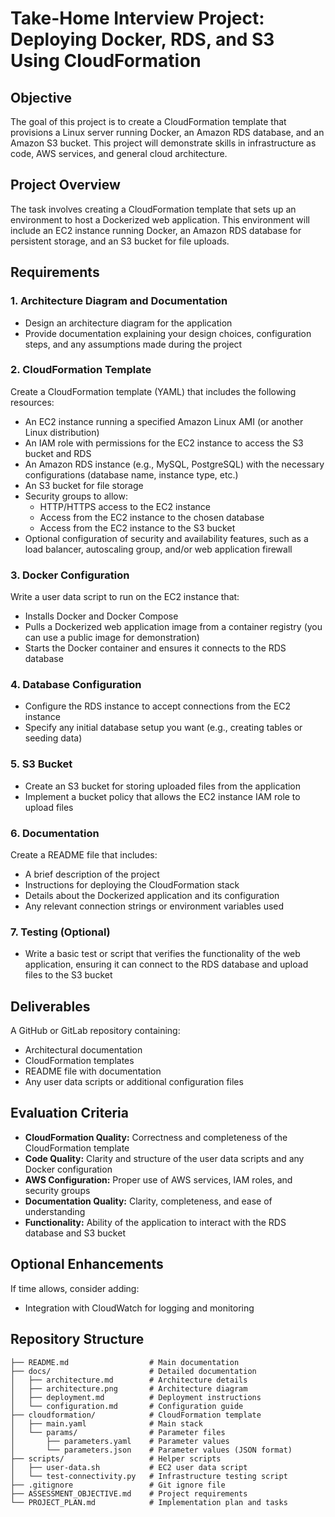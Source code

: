 # Take-Home Interview Project: Deploying Docker, RDS, and S3 Using CloudFormation

## Objective
The goal of this project is to create a CloudFormation template that provisions a Linux server running Docker, an Amazon RDS database, and an Amazon S3 bucket. This project will demonstrate skills in infrastructure as code, AWS services, and general cloud architecture.

## Project Overview
The task involves creating a CloudFormation template that sets up an environment to host a Dockerized web application. This environment will include an EC2 instance running Docker, an Amazon RDS database for persistent storage, and an S3 bucket for file uploads.

## Requirements

### 1. Architecture Diagram and Documentation
- Design an architecture diagram for the application
- Provide documentation explaining your design choices, configuration steps, and any assumptions made during the project

### 2. CloudFormation Template
Create a CloudFormation template (YAML) that includes the following resources:
- An EC2 instance running a specified Amazon Linux AMI (or another Linux distribution)
- An IAM role with permissions for the EC2 instance to access the S3 bucket and RDS
- An Amazon RDS instance (e.g., MySQL, PostgreSQL) with the necessary configurations (database name, instance type, etc.)
- An S3 bucket for file storage
- Security groups to allow:
  - HTTP/HTTPS access to the EC2 instance
  - Access from the EC2 instance to the chosen database
  - Access from the EC2 instance to the S3 bucket
- Optional configuration of security and availability features, such as a load balancer, autoscaling group, and/or web application firewall

### 3. Docker Configuration
Write a user data script to run on the EC2 instance that:
- Installs Docker and Docker Compose
- Pulls a Dockerized web application image from a container registry (you can use a public image for demonstration)
- Starts the Docker container and ensures it connects to the RDS database

### 4. Database Configuration
- Configure the RDS instance to accept connections from the EC2 instance
- Specify any initial database setup you want (e.g., creating tables or seeding data)

### 5. S3 Bucket
- Create an S3 bucket for storing uploaded files from the application
- Implement a bucket policy that allows the EC2 instance IAM role to upload files

### 6. Documentation
Create a README file that includes:
- A brief description of the project
- Instructions for deploying the CloudFormation stack
- Details about the Dockerized application and its configuration
- Any relevant connection strings or environment variables used

### 7. Testing (Optional)
- Write a basic test or script that verifies the functionality of the web application, ensuring it can connect to the RDS database and upload files to the S3 bucket

## Deliverables
A GitHub or GitLab repository containing:
- Architectural documentation
- CloudFormation templates
- README file with documentation
- Any user data scripts or additional configuration files

## Evaluation Criteria
- **CloudFormation Quality:** Correctness and completeness of the CloudFormation template
- **Code Quality:** Clarity and structure of the user data scripts and any Docker configuration
- **AWS Configuration:** Proper use of AWS services, IAM roles, and security groups
- **Documentation Quality:** Clarity, completeness, and ease of understanding
- **Functionality:** Ability of the application to interact with the RDS database and S3 bucket

## Optional Enhancements
If time allows, consider adding:
- Integration with CloudWatch for logging and monitoring

## Repository Structure
```
├── README.md                  # Main documentation
├── docs/                      # Detailed documentation
│   ├── architecture.md        # Architecture details
│   ├── architecture.png       # Architecture diagram
│   ├── deployment.md          # Deployment instructions
│   └── configuration.md       # Configuration guide
├── cloudformation/            # CloudFormation template
│   ├── main.yaml              # Main stack
│   └── params/                # Parameter files
│       ├── parameters.yaml    # Parameter values
│       └── parameters.json    # Parameter values (JSON format)
├── scripts/                   # Helper scripts
│   ├── user-data.sh           # EC2 user data script
│   └── test-connectivity.py   # Infrastructure testing script
├── .gitignore                 # Git ignore file
├── ASSESSMENT_OBJECTIVE.md    # Project requirements
└── PROJECT_PLAN.md            # Implementation plan and tasks
```